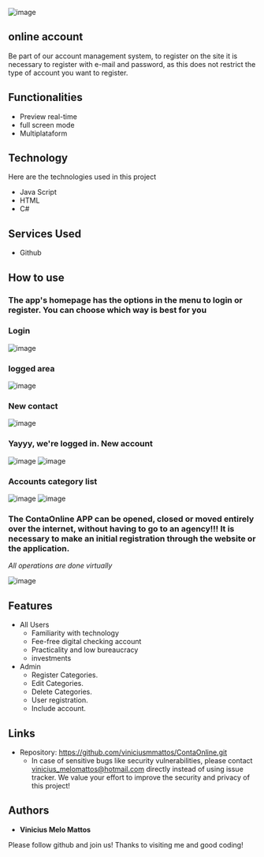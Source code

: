 ![image](https://user-images.githubusercontent.com/117367108/201108629-431cb5f5-f23c-4577-b39a-b1e0c08d746f.png)

## online account 

Be part of our account management system, to register on the site it is necessary to register with e-mail and password, as this does not restrict the type of account you want to register.

## Functionalities

- Preview real-time
- full screen mode
- Multiplataform

## Technology 

Here are the technologies used in this project

* Java Script
* HTML
* C# 

## Services Used

* Github

## How to use
### The app's homepage has the options in the menu to login or register. You can choose which way is best for you

### Login

![image](https://user-images.githubusercontent.com/117367108/201341128-019a592c-c517-4c10-af93-c04c0bf8c7ff.png)

### logged area

![image](https://user-images.githubusercontent.com/117367108/201341242-ddb6d188-f48e-44d7-ba9c-eb909df7a0d7.png)

### New contact

![image](https://user-images.githubusercontent.com/117367108/201342335-27438af2-d94c-411c-af84-170db97f447d.png)

### Yayyy, we're logged in. New account

![image](https://user-images.githubusercontent.com/117367108/201341512-5c3bed7a-2a7c-43c5-a9ac-6daefc826fd6.png)
![image](https://user-images.githubusercontent.com/117367108/201342951-8c337d0e-5032-4ce7-b170-edd15f6f76ae.png)

### Accounts category list

![image](https://user-images.githubusercontent.com/117367108/201344887-fc3780b5-16f1-4f19-a63b-87146947aa8d.png)
![image](https://user-images.githubusercontent.com/117367108/201346388-62c1373d-d531-4a18-81d1-ef6e2600796d.png)

### The ContaOnline APP can be opened, closed or moved entirely over the internet, without having to go to an agency!!! It is necessary to make an initial registration through the website or the application.

*All operations are done virtually*

![image](https://user-images.githubusercontent.com/117367108/201347097-8897a8a8-62cb-44e1-b6cb-0556d2885867.png)

## Features
  - All Users
    - Familiarity with technology
    - Fee-free digital checking account
    - Practicality and low bureaucracy
    - investments 
  - Admin
    - Register Categories.
    - Edit Categories.
    - Delete Categories.
    - User registration.
    - Include account.

## Links
  - Repository: https://github.com/viniciusmmattos/ContaOnline.git
    - In case of sensitive bugs like security vulnerabilities, please contact
      vinicius_melomattos@hotmail.com directly instead of using issue tracker. We value your effort
      to improve the security and privacy of this project!

  ## Authors

  * **Vinicius Melo Mattos** 

  Please follow github and join us!
  Thanks to visiting me and good coding!
